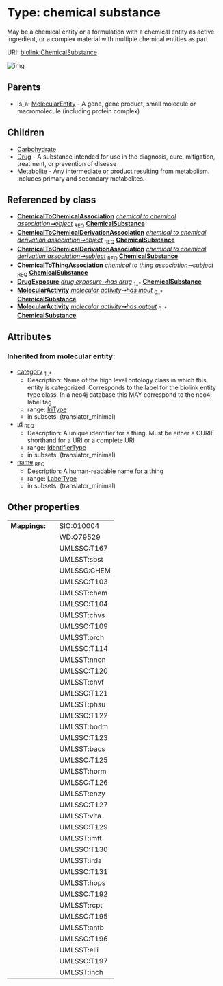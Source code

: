
# Type: chemical substance


May be a chemical entity or a formulation with a chemical entity as active ingredient, or a complex material with multiple chemical entities as part

URI: [biolink:ChemicalSubstance](https://w3id.org/biolink/vocab/ChemicalSubstance)


![img](http://yuml.me/diagram/nofunky;dir:TB/class/[OrganismTaxon],[MolecularEntity],[MolecularActivity],[Metabolite],[DrugExposure],[Drug],[ChemicalToThingAssociation],[ChemicalToChemicalDerivationAssociation],[ChemicalToChemicalAssociation],[ChemicalToChemicalAssociation]-%20object%201..1>[ChemicalSubstance&#124;id(i):identifier_type;name(i):label_type;category(i):iri_type%20%2B],[ChemicalToChemicalDerivationAssociation]-%20object%201..1>[ChemicalSubstance],[ChemicalToChemicalDerivationAssociation]-%20subject%201..1>[ChemicalSubstance],[ChemicalToThingAssociation]-%20subject%201..1>[ChemicalSubstance],[DrugExposure]-%20has%20drug(i)%201..*>[ChemicalSubstance],[MolecularActivity]-%20has%20input%200..*>[ChemicalSubstance],[MolecularActivity]-%20has%20output%200..*>[ChemicalSubstance],[ChemicalSubstance]^-[Metabolite],[ChemicalSubstance]^-[Drug],[ChemicalSubstance]^-[Carbohydrate],[MolecularEntity]^-[ChemicalSubstance],[Carbohydrate])

## Parents

 *  is_a: [MolecularEntity](MolecularEntity.md) - A gene, gene product, small molecule or macromolecule (including protein complex)

## Children

 * [Carbohydrate](Carbohydrate.md)
 * [Drug](Drug.md) - A substance intended for use in the diagnosis, cure, mitigation, treatment, or prevention of disease
 * [Metabolite](Metabolite.md) - Any intermediate or product resulting from metabolism. Includes primary and secondary metabolites.

## Referenced by class

 *  **[ChemicalToChemicalAssociation](ChemicalToChemicalAssociation.md)** *[chemical to chemical association➞object](chemical_to_chemical_association_object.md)*  <sub>REQ</sub>  **[ChemicalSubstance](ChemicalSubstance.md)**
 *  **[ChemicalToChemicalDerivationAssociation](ChemicalToChemicalDerivationAssociation.md)** *[chemical to chemical derivation association➞object](chemical_to_chemical_derivation_association_object.md)*  <sub>REQ</sub>  **[ChemicalSubstance](ChemicalSubstance.md)**
 *  **[ChemicalToChemicalDerivationAssociation](ChemicalToChemicalDerivationAssociation.md)** *[chemical to chemical derivation association➞subject](chemical_to_chemical_derivation_association_subject.md)*  <sub>REQ</sub>  **[ChemicalSubstance](ChemicalSubstance.md)**
 *  **[ChemicalToThingAssociation](ChemicalToThingAssociation.md)** *[chemical to thing association➞subject](chemical_to_thing_association_subject.md)*  <sub>REQ</sub>  **[ChemicalSubstance](ChemicalSubstance.md)**
 *  **[DrugExposure](DrugExposure.md)** *[drug exposure➞has drug](drug_exposure_has_drug.md)*  <sub>1..*</sub>  **[ChemicalSubstance](ChemicalSubstance.md)**
 *  **[MolecularActivity](MolecularActivity.md)** *[molecular activity➞has input](molecular_activity_has_input.md)*  <sub>0..*</sub>  **[ChemicalSubstance](ChemicalSubstance.md)**
 *  **[MolecularActivity](MolecularActivity.md)** *[molecular activity➞has output](molecular_activity_has_output.md)*  <sub>0..*</sub>  **[ChemicalSubstance](ChemicalSubstance.md)**

## Attributes


### Inherited from molecular entity:

 * [category](category.md)  <sub>1..*</sub>
    * Description: Name of the high level ontology class in which this entity is categorized. Corresponds to the label for the biolink entity type class. In a neo4j database this MAY correspond to the neo4j label tag
    * range: [IriType](types/IriType.md)
    * in subsets: (translator_minimal)
 * [id](id.md)  <sub>REQ</sub>
    * Description: A unique identifier for a thing. Must be either a CURIE shorthand for a URI or a complete URI
    * range: [IdentifierType](types/IdentifierType.md)
    * in subsets: (translator_minimal)
 * [name](name.md)  <sub>REQ</sub>
    * Description: A human-readable name for a thing
    * range: [LabelType](types/LabelType.md)
    * in subsets: (translator_minimal)

## Other properties

|  |  |  |
| --- | --- | --- |
| **Mappings:** | | SIO:010004 |
|  | | WD:Q79529 |
|  | | UMLSSC:T167 |
|  | | UMLSST:sbst |
|  | | UMLSSG:CHEM |
|  | | UMLSSC:T103 |
|  | | UMLSST:chem |
|  | | UMLSSC:T104 |
|  | | UMLSST:chvs |
|  | | UMLSSC:T109 |
|  | | UMLSST:orch |
|  | | UMLSSC:T114 |
|  | | UMLSST:nnon |
|  | | UMLSSC:T120 |
|  | | UMLSST:chvf |
|  | | UMLSSC:T121 |
|  | | UMLSST:phsu |
|  | | UMLSSC:T122 |
|  | | UMLSST:bodm |
|  | | UMLSSC:T123 |
|  | | UMLSST:bacs |
|  | | UMLSSC:T125 |
|  | | UMLSST:horm |
|  | | UMLSSC:T126 |
|  | | UMLSST:enzy |
|  | | UMLSSC:T127 |
|  | | UMLSST:vita |
|  | | UMLSSC:T129 |
|  | | UMLSST:imft |
|  | | UMLSSC:T130 |
|  | | UMLSST:irda |
|  | | UMLSSC:T131 |
|  | | UMLSST:hops |
|  | | UMLSSC:T192 |
|  | | UMLSST:rcpt |
|  | | UMLSSC:T195 |
|  | | UMLSST:antb |
|  | | UMLSSC:T196 |
|  | | UMLSST:elii |
|  | | UMLSSC:T197 |
|  | | UMLSST:inch |

